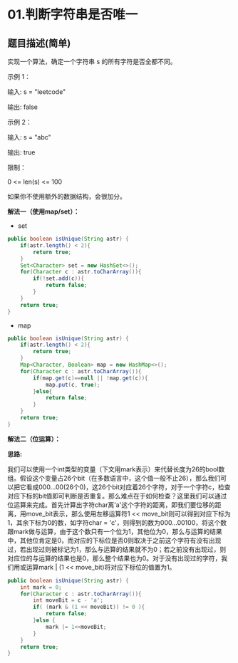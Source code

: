 # 01.判断字符串是否唯一

## 题目描述(简单)

实现一个算法，确定一个字符串 s 的所有字符是否全都不同。

示例 1：

输入: s = "leetcode"

输出: false

示例 2：

输入: s = "abc"

输出: true

限制：

0 <= len(s) <= 100

如果你不使用额外的数据结构，会很加分。

**解法一（使用map/set）：**

* set

```java
public boolean isUnique(String astr) {
    if(astr.length() < 2){
        return true;
    }
    Set<Character> set = new HashSet<>();
    for(Character c : astr.toCharArray()){
        if(!set.add(c)){
            return false;
        }
    }
    return true;
}
```

* map

```java
public boolean isUnique(String astr) {
    if(astr.length() < 2){
        return true;
    }
    Map<Character, Boolean> map = new HashMap<>();
    for(Character c : astr.toCharArray()){
        if(map.get(c)==null || !map.get(c)){
            map.put(c, true);
        }else{
            return false;
        }
    }
    return true;
}
```

**解法二（位运算）：**

**思路:**

我们可以使用一个int类型的变量（下文用mark表示）来代替长度为26的bool数组。假设这个变量占26个bit（在多数语言中，这个值一般不止26），那么我们可以把它看成000...00(26个0)，这26个bit对应着26个字符，对于一个字符c，检查对应下标的bit值即可判断是否重复。那么难点在于如何检查？这里我们可以通过位运算来完成。首先计算出字符char离'a'这个字符的距离，即我们要位移的距离，用move_bit表示，那么使用左移运算符1 << move_bit则可以得到对应下标为1，其余下标为0的数，如字符char = 'c'，则得到的数为000...00100，将这个数跟mark做与运算，由于这个数只有一个位为1，其他位为0，那么与运算的结果中，其他位肯定是0，而对应的下标位是否0则取决于之前这个字符有没有出现过，若出现过则被标记为1，那么与运算的结果就不为0；若之前没有出现过，则对应位的与运算的结果也是0，那么整个结果也为0。对于没有出现过的字符，我们用或运算mark | (1 << move_bit)将对应下标位的值置为1。

```java
public boolean isUnique(String astr) {
    int mark = 0;
    for(Character c : astr.toCharArray()){
        int moveBit = c - 'a';
        if( (mark & (1 << moveBit)) != 0 ){
            return false;
        }else {
            mark |= 1<<moveBit;
        }
    }
    return true;
}
```
